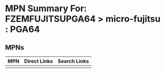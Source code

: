 



# MPN Summary For: FZEMFUJITSUPGA64 > micro-fujitsu : PGA64

## MPNs
  

|MPN|Direct Links|Search Links|
| :--- | :--- | :--- |
||||
